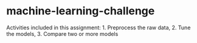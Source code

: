 # machine-learning-challenge
Activities included in this assignment:  1. Preprocess the raw data, 2. Tune the models, 3. Compare two or more models
